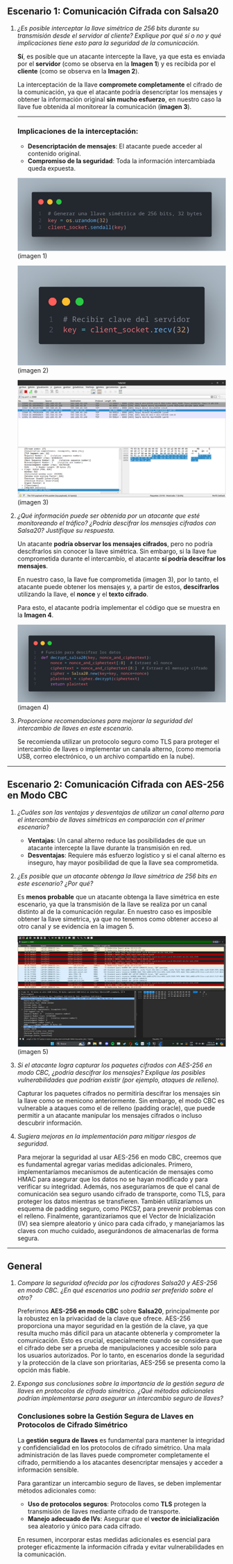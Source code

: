 ## Escenario 1: Comunicación Cifrada con Salsa20

1. *¿Es posible interceptar la llave simétrica de 256 bits durante su transmisión desde el servidor al cliente? Explique por qué sí o no y qué implicaciones tiene esto para la seguridad de la comunicación.*

    **Sí**, es posible que un atacante intercepte la llave, ya que esta es enviada por el **servidor** (como se observa en la **Imagen 1**) y es recibida por el **cliente** (como se observa en la **Imagen 2**). 

    La interceptación de la llave **compromete completamente** el cifrado de la comunicación, ya que el atacante podría desencriptar los mensajes y obtener la información original **sin mucho esfuerzo**, en nuestro caso la llave fue obtenida al monitorear la comunicación (**imagen 3**).

    ---

    ### Implicaciones de la interceptación:
    - **Desencriptación de mensajes**: El atacante puede acceder al contenido original.
    - **Compromiso de la seguridad**: Toda la información intercambiada queda expuesta.
    
   ![SentKey](Images/Pregunta1.png)
    (imagen 1)

   ![ReceivedKey](Images/Pregunta1.1.png)
    (imagen 2)

   ![Llave](Images/Key_salsa.png)
    (imagen 3)



2. *¿Qué información puede ser obtenida por un atacante que esté monitoreando el tráfico? ¿Podría descifrar los mensajes cifrados con Salsa20? Justifique su respuesta.*

   Un atacante **podría observar los mensajes cifrados**, pero no podría descifrarlos sin conocer la llave simétrica. Sin embargo, si la llave fue comprometida durante el intercambio, el atacante **sí podría descifrar los mensajes**.

   En nuestro caso, la llave fue comprometida (imagen 3), por lo tanto, el atacante puede obtener los mensajes y, a partir de estos, **descifrarlos** utilizando la llave, el **nonce** y el **texto cifrado**.

   

   Para esto, el atacante podría implementar el código que se muestra en la **Imagen 4**.

   ![Codigo de desencryptar](Images/Pregunta_2.png)
    (imagen 4)


3. *Proporcione recomendaciones para mejorar la seguridad del intercambio de llaves en este escenario.*

   Se recomienda utilizar un protocolo seguro como TLS para proteger el intercambio de llaves o implementar un canala alterno, (como memoria USB, correo electrónico, o un archivo compartido en la nube).

---

## Escenario 2: Comunicación Cifrada con AES-256 en Modo CBC

1. *¿Cuáles son las ventajas y desventajas de utilizar un canal alterno para el intercambio de llaves simétricas en comparación con el primer escenario?*

   - **Ventajas**: Un canal alterno reduce las posibilidades de que un atacante intercepte la llave durante la transmisión en red.
   - **Desventajas**: Requiere más esfuerzo logístico y si el canal alterno es inseguro, hay mayor posibilidad de que la llave sea comprometida.

2. *¿Es posible que un atacante obtenga la llave simétrica de 256 bits en este escenario? ¿Por qué?*

   Es **menos probable** que un atacante obtenga la llave simétrica en este escenario, ya que la transmisión de la llave se realiza por un canal distinto al de la comunicación regular. En nuestro caso es imposible obtener la llave simetrica, ya que no tenemos como obtener acceso al otro canal y se evidencia en la imagen 5.

   ![IMAGEN DE LOS PAQUETES](Images/Pregunta3.png)
    (imagen 5)

3. *Si el atacante logra capturar los paquetes cifrados con AES-256 en modo CBC, ¿podría descifrar los mensajes? Explique las posibles vulnerabilidades que podrían existir (por ejemplo, ataques de relleno).*

   Capturar los paquetes cifrados no permitiría descifrar los mensajes sin la llave como se menicono anteriormente. Sin embargo, el modo CBC es vulnerable a ataques como el de relleno (padding oracle), que puede permitir a un atacante manipular los mensajes cifrados o incluso descubrir información.

4. *Sugiera mejoras en la implementación para mitigar riesgos de seguridad.*

   Para mejorar la seguridad al usar AES-256 en modo CBC, creemos que es fundamental agregar varias medidas adicionales. Primero, implementaríamos mecanismos de autenticación de mensajes como HMAC para asegurar que los datos no se hayan modificado y para verificar su integridad. Además, nos aseguraríamos de que el canal de comunicación sea seguro usando cifrado de transporte, como TLS, para proteger los datos mientras se transfieren. También utilizaríamos un esquema de padding seguro, como PKCS7, para prevenir problemas con el relleno. Finalmente, garantizaríamos que el Vector de Inicialización (IV) sea siempre aleatorio y único para cada cifrado, y manejaríamos las claves con mucho cuidado, asegurándonos de almacenarlas de forma segura.

---

## General

1. *Compare la seguridad ofrecida por los cifradores Salsa20 y AES-256 en modo CBC. ¿En qué escenarios uno podría ser preferido sobre el otro?*

      Preferimos **AES-256 en modo CBC** sobre **Salsa20**, principalmente por la robustez en la privacidad de la clave que ofrece. AES-256 proporciona una mayor seguridad en la gestión de la clave, ya que resulta mucho más difícil para un atacante obtenerla y comprometer la comunicación. Esto es crucial, especialmente cuando se considera que el cifrado debe ser a prueba de manipulaciones y accesible solo para los usuarios autorizados. Por lo tanto, en escenarios donde la seguridad y la protección de la clave son prioritarias, AES-256 se presenta como la opción más fiable.

2. *Exponga sus conclusiones sobre la importancia de la gestión segura de llaves en protocolos de cifrado simétrico. ¿Qué métodos adicionales podrían implementarse para asegurar un intercambio seguro de llaves?*

   ### Conclusiones sobre la Gestión Segura de Llaves en Protocolos de Cifrado Simétrico

   La **gestión segura de llaves** es fundamental para mantener la integridad y confidencialidad en los protocolos de cifrado simétrico. Una mala administración de las llaves puede comprometer completamente el cifrado, permitiendo a los atacantes desencriptar mensajes y acceder a información sensible. 

   Para garantizar un intercambio seguro de llaves, se deben implementar métodos adicionales como:

   - **Uso de protocolos seguros**: Protocolos como **TLS** protegen la transmisión de llaves mediante cifrado de transporte.
   - **Manejo adecuado de IVs**: Asegurar que el **vector de inicialización** sea aleatorio y único para cada cifrado.

   En resumen, incorporar estas medidas adicionales es esencial para proteger eficazmente la información cifrada y evitar vulnerabilidades en la comunicación.
